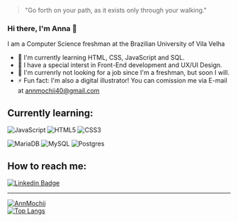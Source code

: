 > "Go forth on your path, as it exists only through your walking." 

### Hi there, I'm Anna 👋  

I am a Computer Science freshman at the Brazilian University of Vila Velha  

- 🌱 I'm currently learning HTML, CSS, JavaScript and SQL.  
- 🍅 I have a special interst in Front-End development and UX/UI Design.  
- 🔭 I'm currenrly not looking for a job since I'm a freshman, but soon I will.  
- ⚡ Fun fact: I'm also a digital illustrator! You can comission me via E-mail at annmochii40@gmail.com  

## Currently learning:

![JavaScript](https://img.shields.io/badge/javascript-%23323330.svg?style=for-the-badge&logo=javascript&logoColor=%23F7DF1E)
![HTML5](https://img.shields.io/badge/html5-%23E34F26.svg?style=for-the-badge&logo=html5&logoColor=white)
![CSS3](https://img.shields.io/badge/css3-%231572B6.svg?style=for-the-badge&logo=css3&logoColor=white)

![MariaDB](https://img.shields.io/badge/MariaDB-003545?style=for-the-badge&logo=mariadb&logoColor=white)
![MySQL](https://img.shields.io/badge/mysql-%2300f.svg?style=for-the-badge&logo=mysql&logoColor=white)
![Postgres](https://img.shields.io/badge/postgres-%23316192.svg?style=for-the-badge&logo=postgresql&logoColor=white)

## How to reach me:  

[![Linkedin Badge](https://img.shields.io/badge/-LinkedIn-blue?style=flat-square&logo=Linkedin&logoColor=white&link=https://www.linkedin.com/in/anna-maria-da-silva-816a9b239/)](https://www.linkedin.com/in/anna-maria-da-silva-816a9b239/)  


---

[![AnnMochii](https://github-readme-stats.vercel.app/api?username=Annmochii&theme=dracula&show_icons=true&count_private=true)](https://github.com/anuraghazra/github-readme-stats)  
[![Top Langs](https://github-readme-stats.vercel.app/api/top-langs/?username=Annmochii&theme=dracula&show_icons=true&count_private=true&layout=compact)](https://github.com/anuraghazra/github-readme-stats)
